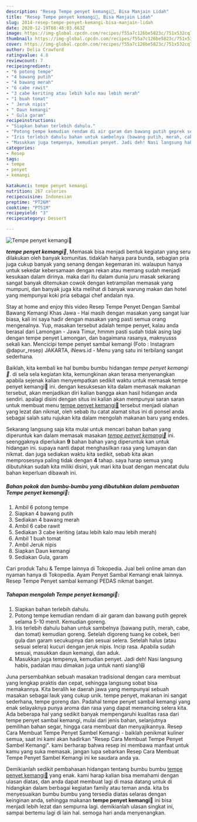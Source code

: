 ```yaml
---
description: "Resep Tempe penyet kemangi🌱, Bisa Manjain Lidah"
title: "Resep Tempe penyet kemangi🌱, Bisa Manjain Lidah"
slug: 2014-resep-tempe-penyet-kemangi-bisa-manjain-lidah
date: 2020-12-19T08:48:03.663Z
image: https://img-global.cpcdn.com/recipes/f55a7c126be5823c/751x532cq70/tempe-penyet-kemangi🌱-foto-resep-utama.jpg
thumbnail: https://img-global.cpcdn.com/recipes/f55a7c126be5823c/751x532cq70/tempe-penyet-kemangi🌱-foto-resep-utama.jpg
cover: https://img-global.cpcdn.com/recipes/f55a7c126be5823c/751x532cq70/tempe-penyet-kemangi🌱-foto-resep-utama.jpg
author: Delia Crawford
ratingvalue: 4.8
reviewcount: 7
recipeingredient:
- "6 potong tempe"
- "4 bawang putih"
- "4 bawang merah"
- "6 cabe rawit"
- "3 cabe keriting atau lebih kalo mau lebih merah"
- "1 buah tomat"
- " Jeruk nipis"
- " Daun kemangi"
- " Gula garam"
recipeinstructions:
- "Siapkan bahan terlebih dahulu."
- "Potong tempe kemudian rendam di air garam dan bawang putih geprek selama 5-10 menit. Kemudian goreng."
- "Iris terlebih dahulu bahan untuk sambelnya (bawang putih, merah, cabe, dan tomat) kemudian goreng. Setelah digoreng tuang ke cobek, beri gula dan garam secukupnya dan sesuai selera. Setelah halus (atau sesuai selera) kucuri dengan jeruk nipis. Incip rasa. Apabila sudah sesuai, masukkan daun kemangi, dan aduk."
- "Masukkan juga tempenya, kemudian penyet. Jadi deh! Nasi langsung habis, padalan mau dimakan juga untuk nanti siang!😆"
categories:
- Resep
tags:
- tempe
- penyet
- kemangi

katakunci: tempe penyet kemangi 
nutrition: 267 calories
recipecuisine: Indonesian
preptime: "PT26M"
cooktime: "PT51M"
recipeyield: "3"
recipecategory: Dessert

---
```



![Tempe penyet kemangi🌱](https://img-global.cpcdn.com/recipes/f55a7c126be5823c/751x532cq70/tempe-penyet-kemangi🌱-foto-resep-utama.jpg)

<b><i>tempe penyet kemangi🌱</i></b>, Memasak bisa menjadi bentuk kegiatan yang seru dilakukan oleh banyak komunitas. tidaklah hanya para bunda, sebagian pria juga cukup banyak yang senang dengan kegemaran ini. walaupun hanya untuk sekedar kebersamaan dengan rekan atau memang sudah menjadi kesukaan dalam dirinya. maka dari itu dalam dunia juru masak sekarang sangat banyak ditemukan cowok dengan ketrampilan memasak yang mumpuni, dan banyak juga kita melihat di banyak warung makan dan hotel yang mempunyai koki pria sebagai chef andalan nya.

Stay at home and enjoy this video Resep Tempe Penyet Dengan Sambal Bawang Kemangi Khas Jawa - Hai masih dengan masakan yang sangat luar biasa, kali ini saya hadir dengan masakan yang pasti semua orang mengenalnya. Yup, masakan tersebut adalah tempe penyet, kalau anda berasal dari Lamongan - Jawa Timur, hmmm pasti sudah tidak asing lagi dengan tempe penyet Lamongan, dan bagaimana rasanya, maknyusss sekali kan. Mencicipi tempe penyet sambal kemangi (Foto : Instagram @dapur_resep⁣⁣) JAKARTA, iNews.id - Menu yang satu ini terbilang sangat sederhana.

Baiklah, kita kembali ke hal bumbu bumbu hidangan <i>tempe penyet kemangi🌱</i>. di sela sela kegiatan kita, kemungkinan akan terasa menyenangkan apabila sejenak kalian menyempatkan sedikit waktu untuk memasak tempe penyet kemangi🌱 ini. dengan kesuksesan kita dalam memasak makanan tersebut, akan menjadikan diri kalian bangga akan hasil hidangan anda sendiri. apalagi disini dengan situs ini kalian akan mempunyai saran saran untuk membuat menu <u>tempe penyet kemangi🌱</u> tersebut menjadi olahan yang lezat dan nikmat, oleh sebab itu catat alamat situs ini di ponsel anda sebagai salah satu rujukan kita dalam mengolah makanan baru yang endes.


Sekarang langsung saja kita mulai untuk mencari bahan bahan yang diperuntuk kan dalam memasak masakan <u><i>tempe penyet kemangi🌱</i></u> ini. seenggaknya diperlukan <b>9</b> bahan bahan yang diperuntuk kan untuk hidangan ini. supaya nanti dapat menghasilkan rasa yang lumayan dan nikmat. dan juga sediakan waktu kita sedikit, sebab kita akan memprosesnya paling tidak dengan <b>4</b> tahap. saya harap semua yang dibutuhkan sudah kita miliki disini, yuk mari kita buat dengan mencatat dulu bahan keperluan dibawah ini.

<!--inarticleads1-->

##### Bahan pokok dan bumbu-bumbu yang dibutuhkan dalam pembuatan Tempe penyet kemangi🌱:

1. Ambil 6 potong tempe
1. Siapkan 4 bawang putih
1. Sediakan 4 bawang merah
1. Ambil 6 cabe rawit
1. Sediakan 3 cabe keriting (atau lebih kalo mau lebih merah)
1. Ambil 1 buah tomat
1. Ambil  Jeruk nipis
1. Siapkan  Daun kemangi
1. Sediakan  Gula, garam


Cari produk Tahu &amp; Tempe lainnya di Tokopedia. Jual beli online aman dan nyaman hanya di Tokopedia. Ayam Penyet Sambal Kemangi enak lainnya. Resep Tempe Penyet sambal kemangi PEDAS nikmat banget. 

<!--inarticleads2-->

##### Tahapan mengolah Tempe penyet kemangi🌱:

1. Siapkan bahan terlebih dahulu.
1. Potong tempe kemudian rendam di air garam dan bawang putih geprek selama 5-10 menit. Kemudian goreng.
1. Iris terlebih dahulu bahan untuk sambelnya (bawang putih, merah, cabe, dan tomat) kemudian goreng. Setelah digoreng tuang ke cobek, beri gula dan garam secukupnya dan sesuai selera. Setelah halus (atau sesuai selera) kucuri dengan jeruk nipis. Incip rasa. Apabila sudah sesuai, masukkan daun kemangi, dan aduk.
1. Masukkan juga tempenya, kemudian penyet. Jadi deh! Nasi langsung habis, padalan mau dimakan juga untuk nanti siang!😆


Juna persembahkan sebuah masakan tradisional dengan cara membuat yang lengkap praktis dan cepat, sehingga langsung sobat bisa memakannya. Kita beralih ke daerah jawa yang mempunyai sebuah masakan sebagai lauk yang cukup unik. tempe penyet, makanan ini sangat sederhana, tempe goreng dan. Padahal tempe penyet sambal kemangi yang enak selayaknya punya aroma dan rasa yang dapat memancing selera kita. Ada beberapa hal yang sedikit banyak mempengaruhi kualitas rasa dari tempe penyet sambal kemangi, mulai dari jenis bahan, selanjutnya pemilihan bahan segar, hingga cara membuat dan menyajikannya. Resep Cara Membuat Tempe Penyet Sambel Kemangi - baiklah penikmat kuliner semua, saat ini kami akan hadirkan &#34;Resep Cara Membuat Tempe Penyet Sambel Kemangi&#34;. kami berharap bahwa resep ini membawa manfaat untuk kamu yang suka memasak. jangan lupa sebarkan Resep Cara Membuat Tempe Penyet Sambel Kemangi ini ke saudara anda ya. 

Demikianlah sedikit pembahasan hidangan tentang bumbu bumbu <u>tempe penyet kemangi🌱</u> yang enak. kami harap kalian bisa memahami dengan ulasan diatas, dan anda dapat membuat lagi di masa datang untuk di hidangkan dalam berbagai kegiatan family atau teman anda. kita bs menyesuaikan bumbu bumbu yang tersedia diatas selaras dengan keinginan anda, sehingga makanan <b>tempe penyet kemangi🌱</b> ini bisa menjadi lebih lezat dan sempurna lagi. demikianlah ulasan singkat ini, sampai bertemu lagi di lain hal. semoga hari anda menyenangkan.
